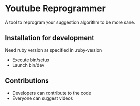 # Youtube Reprogrammer

A tool to reprogram your suggestion algorithm to be more sane.

## Installation for development

Need ruby version as specified in .ruby-version

- Execute bin/setup
- Launch bin/dev

## Contributions

- Developers can contribute to the code
- Everyone can suggest videos

